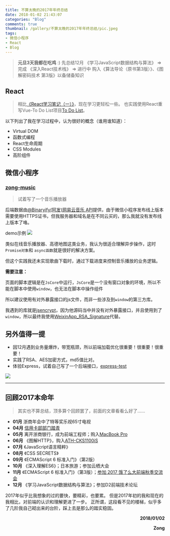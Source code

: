 ```yaml
---
title: 不算太晚的2017年年终总结
date: 2018-01-02 21:43:07
categories: "Blog"
comments: true
thumbnail: /gallery/不算太晚的2017年年终总结/pic.jpeg
tags:
- 微信小程序
- React
- Blog
---
```


<!-- no node -->

<!-- more -->

> **元旦3天我都在吃鸡** :)
> 先总结12月
>《学习JavaScript数据结构与算法》 => 完成
>《深入React技术栈》 => 进行中
> 购入《算法导论（原书第3版）》、《图解密码技术 第3版》以备储备知识

## React

> 相比[《React学习笔记（一）》](http://zongzi531.com/2017/05/22/react-notes-01/)，现在学习更轻松一些。
> 也实践使用React重写Vue-To Do List项目[To Do List](https://github.com/zongzi531/react-to-do-list)。

以下列出了我在学习过程中，认为很好的概念（谁用谁知道）：
* Virtual DOM
* 函数式编程
* React生命周期
* CSS Modules
* 高阶组件

## 微信小程序

### [zong-music](https://github.com/zongzi531/zong-music)

> 试着写了一个音乐播放器

后端数据由[@Binaryify(阿发)网易云音乐 API](https://github.com/Binaryify/NeteaseCloudMusicApi)提供，由于微信小程序发布线上版本需要使用HTTPS证书，但我服务器和域名是在不同云买的，那么我就没有发布线上版本了咯。

demo示例
![](/gallery/不算太晚的2017年年终总结/demo.gif)

类似在线音乐播放器、高德地图这类业务，我认为很适合理解异步操作，这时`Promise对象`和 `async函数`就是很好的解决方案。

但这个实践我还未实现歌曲下载时，通过下载进度来控制音乐播放的业务逻辑。

**需要注意：**

页面的脚本逻辑是在`JsCore`中运行，`JsCore`是一个没有窗口对象的环境，所以不能在脚本中使用`window`，也无法在脚本中操作组件

所以建议使用有对外暴露接口的js文件，而非一些涉及到`window`的第三方库。

我遇到的库就是[jsencrypt](https://github.com/travist/jsencrypt)，因为他源码当中并没有对外暴露接口，并且使用到了`window`，所以最终我使用[WeixinApp_RSA_Signature](https://github.com/zhangzhaopds/WeixinApp_RSA_Signature)代替。

## 另外值得一提

* 因12月遇到业务量爆炸，带宽瓶颈，所以前端加载优化很重要！很重要！很重要！
* 实践了RSA、AES加密方式，md5值比对。
* 体验Express，试着自己写了一个后端接口，[express-test](https://github.com/zongzi531/express-test)

![](/gallery/不算太晚的2017年年终总结/pic2.jpeg)

---

## 回顾2017本命年
> 其实也不算总结，顶多算个回顾罢了，前面的文章看看么好了……

* **01月**  浙商年会中了特等奖乐视65寸电视
* **04月**  [信用卡部部门踏青](http://zongzi531.com/2017/04/09/%E9%83%A8%E9%97%A8%E8%B8%8F%E9%9D%92/)
* **05月**  离开浙商银行，成为前端工程师；购入[MacBook Pro](http://zongzi531.com/2017/05/29/Pro/)
* **06月**  《图解HTTP》，购入[ATH-CKS1100iS](http://zongzi531.com/2017/06/10/%E5%85%A5%E8%80%B3%E6%9C%BA%E5%9D%91/)
* **07月**  《JavaScript语言精粹》
* **08月**  《CSS SECRETS》
* **09月**  《ECMAScript 6 标准入门》（第2版）
* **10月**  《深入理解ES6》；日本旅游；参加云栖大会
* **11月**  《ECMAScript 6 标准入门》（第3版）；[参加 2017 饿了么大前端秋季交流会](http://zongzi531.com/2017/11/05/%E5%8F%82%E5%8A%A02017%E9%A5%BF%E4%BA%86%E4%B9%88%E5%A4%A7%E5%89%8D%E7%AB%AF%E7%A7%8B%E5%AD%A3%E4%BA%A4%E6%B5%81%E4%BC%9A/)
* **12月**  《学习JavaScript数据结构与算法》；参加D2前端技术论坛

2017年似乎比我想象的过的要快，要精彩，也要累。
但是2017年初的我和现在的我相比，对前端的认识和理解更进了一步。
正所谓，这段看不见的楼梯，似乎多了几阶我自己砌出来的台阶，踩上去是那么的踏实稳固。

<p style="text-align: right;font-weight: 700;">2018/01/02</p>
<p style="text-align: right;font-weight: 700;">Zong</p>